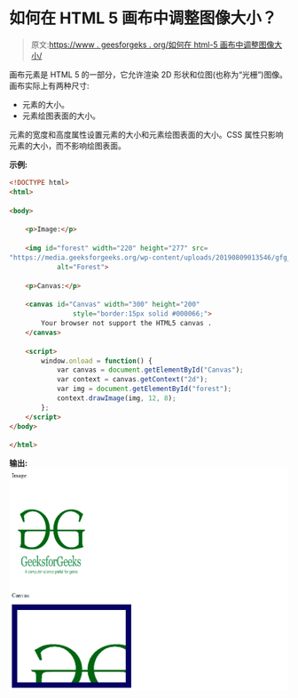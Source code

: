 # 如何在 HTML 5 画布中调整图像大小？

> 原文:[https://www . geesforgeks . org/如何在 html-5 画布中调整图像大小/](https://www.geeksforgeeks.org/how-to-resize-an-image-in-an-html-5-canvas/)

画布元素是 HTML 5 的一部分，它允许渲染 2D 形状和位图(也称为“光栅”)图像。
画布实际上有两种尺寸:

*   元素的大小。
*   元素绘图表面的大小。

元素的宽度和高度属性设置元素的大小和元素绘图表面的大小。CSS 属性只影响元素的大小，而不影响绘图表面。

**示例:**

```html
<!DOCTYPE html>
<html>

<body>

    <p>Image:</p>

    <img id="forest" width="220" height="277" src=
"https://media.geeksforgeeks.org/wp-content/uploads/20190809013546/gfg_350X350.png"
            alt="Forest">

    <p>Canvas:</p>

    <canvas id="Canvas" width="300" height="200"
                style="border:15px solid #000066;">
        Your browser not support the HTML5 canvas .
    </canvas>

    <script>
        window.onload = function() {
            var canvas = document.getElementById("Canvas");
            var context = canvas.getContext("2d");
            var img = document.getElementById("forest");
            context.drawImage(img, 12, 8);
        };
    </script>
</body>

</html>    
```

**输出:**
![](img/e50ab642d58c324e90342c09d0bca1d5.png)
